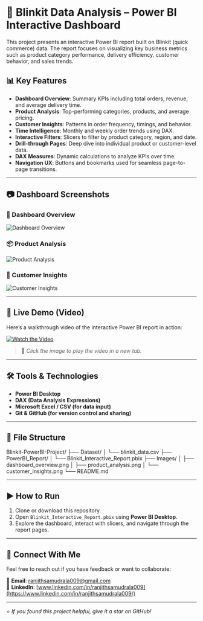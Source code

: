 # 🛒 Blinkit Data Analysis – Power BI Interactive Dashboard

This project presents an interactive Power BI report built on Blinkit (quick commerce) data. The report focuses on visualizing key business metrics such as product category performance, delivery efficiency, customer behavior, and sales trends.

## 📊 Key Features

- **Dashboard Overview**: Summary KPIs including total orders, revenue, and average delivery time.
- **Product Analysis**: Top-performing categories, products, and average pricing.
- **Customer Insights**: Patterns in order frequency, timings, and behavior.
- **Time Intelligence**: Monthly and weekly order trends using DAX.
- **Interactive Filters**: Slicers to filter by product category, region, and date.
- **Drill-through Pages**: Deep dive into individual product or customer-level data.
- **DAX Measures**: Dynamic calculations to analyze KPIs over time.
- **Navigation UX**: Buttons and bookmarks used for seamless page-to-page transitions.

---

## 📷 Dashboard Screenshots

### 🧭 Dashboard Overview
![Dashboard Overview](images/dashboard_overview.png)

### 📦 Product Analysis
![Product Analysis](images/product_analysis.png)

### 👥 Customer Insights
![Customer Insights](images/customer_insights.png)

---

## 🎥 Live Demo (Video)

Here’s a walkthrough video of the interactive Power BI report in action:

[![Watch the Video](https://img.youtube.com/vi/YOUR_VIDEO_ID/0.jpg)](https://www.youtube.com/watch?v=YOUR_VIDEO_ID)

> 🔁 *Click the image to play the video in a new tab.*

---

## 🛠 Tools & Technologies

- **Power BI Desktop**
- **DAX (Data Analysis Expressions)**
- **Microsoft Excel / CSV (for data input)**
- **Git & GitHub (for version control and sharing)**

---

## 📁 File Structure
Blinkit-PowerBI-Project/
├── Dataset/
│   └── blinkit_data.csv
├── PowerBI_Report/
│   └── Blinkit_Interactive_Report.pbix
├── Images/
│   ├── dashboard_overview.png
│   ├── product_analysis.png
│   └── customer_insights.png
└── README.md


---

## ▶️ How to Run

1. Clone or download this repository.
2. Open `Blinkit_Interactive_Report.pbix` using **Power BI Desktop**.
3. Explore the dashboard, interact with slicers, and navigate through the report pages.

---

## 🙌 Connect With Me

Feel free to reach out if you have feedback or want to collaborate:

📧 **Email**: ranjithsamudrala009@gmail.com  
🔗 **LinkedIn**: [www.linkedin.com/in/ranjithsamudrala009](https://www.linkedin.com/in/ranjithsamudrala009/)

---

⭐️ *If you found this project helpful, give it a star on GitHub!*



